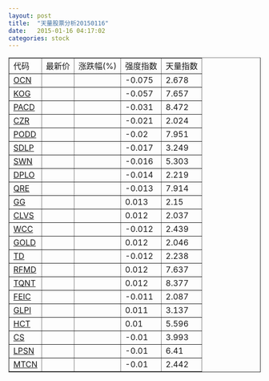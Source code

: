 ```yaml
---
layout: post
title:  "天量股票分析20150116"
date:   2015-01-16 04:17:02
categories: stock
---
```

<script type="text/javascript">
var stockList = []
stockList.push('gb_ocn');
stockList.push('gb_kog');
stockList.push('gb_pacd');
stockList.push('gb_czr');
stockList.push('gb_podd');
stockList.push('gb_sdlp');
stockList.push('gb_swn');
stockList.push('gb_dplo');
stockList.push('gb_qre');
stockList.push('gb_gg');
stockList.push('gb_clvs');
stockList.push('gb_wcc');
stockList.push('gb_gold');
stockList.push('gb_td');
stockList.push('gb_rfmd');
stockList.push('gb_tqnt');
stockList.push('gb_feic');
stockList.push('gb_glpi');
stockList.push('gb_hct');
stockList.push('gb_cs');
stockList.push('gb_lpsn');
stockList.push('gb_mtcn');
</script>

<table border="1">
 <tr>
  <td>代码</td>
  <td>最新价</td>
  <td>涨跌幅(%)</td>
 <td>强度指数</td>
 <td>天量指数</td>
</tr>
  <tr id="ocn"><td><a href="http://stock.finance.sina.com.cn/usstock/quotes/OCN.html" target="_blank">OCN</a></td><td></td><td></td><td>-0.075</td><td>2.678</td></tr>
  <tr id="kog"><td><a href="http://stock.finance.sina.com.cn/usstock/quotes/KOG.html" target="_blank">KOG</a></td><td></td><td></td><td>-0.057</td><td>7.657</td></tr>
  <tr id="pacd"><td><a href="http://stock.finance.sina.com.cn/usstock/quotes/PACD.html" target="_blank">PACD</a></td><td></td><td></td><td>-0.031</td><td>8.472</td></tr>
  <tr id="czr"><td><a href="http://stock.finance.sina.com.cn/usstock/quotes/CZR.html" target="_blank">CZR</a></td><td></td><td></td><td>-0.021</td><td>2.024</td></tr>
  <tr id="podd"><td><a href="http://stock.finance.sina.com.cn/usstock/quotes/PODD.html" target="_blank">PODD</a></td><td></td><td></td><td>-0.02</td><td>7.951</td></tr>
  <tr id="sdlp"><td><a href="http://stock.finance.sina.com.cn/usstock/quotes/SDLP.html" target="_blank">SDLP</a></td><td></td><td></td><td>-0.017</td><td>3.249</td></tr>
  <tr id="swn"><td><a href="http://stock.finance.sina.com.cn/usstock/quotes/SWN.html" target="_blank">SWN</a></td><td></td><td></td><td>-0.016</td><td>5.303</td></tr>
  <tr id="dplo"><td><a href="http://stock.finance.sina.com.cn/usstock/quotes/DPLO.html" target="_blank">DPLO</a></td><td></td><td></td><td>-0.014</td><td>2.219</td></tr>
  <tr id="qre"><td><a href="http://stock.finance.sina.com.cn/usstock/quotes/QRE.html" target="_blank">QRE</a></td><td></td><td></td><td>-0.013</td><td>7.914</td></tr>
  <tr id="gg"><td><a href="http://stock.finance.sina.com.cn/usstock/quotes/GG.html" target="_blank">GG</a></td><td></td><td></td><td>0.013</td><td>2.15</td></tr>
  <tr id="clvs"><td><a href="http://stock.finance.sina.com.cn/usstock/quotes/CLVS.html" target="_blank">CLVS</a></td><td></td><td></td><td>0.012</td><td>2.037</td></tr>
  <tr id="wcc"><td><a href="http://stock.finance.sina.com.cn/usstock/quotes/WCC.html" target="_blank">WCC</a></td><td></td><td></td><td>-0.012</td><td>2.439</td></tr>
  <tr id="gold"><td><a href="http://stock.finance.sina.com.cn/usstock/quotes/GOLD.html" target="_blank">GOLD</a></td><td></td><td></td><td>0.012</td><td>2.046</td></tr>
  <tr id="td"><td><a href="http://stock.finance.sina.com.cn/usstock/quotes/TD.html" target="_blank">TD</a></td><td></td><td></td><td>-0.012</td><td>2.238</td></tr>
  <tr id="rfmd"><td><a href="http://stock.finance.sina.com.cn/usstock/quotes/RFMD.html" target="_blank">RFMD</a></td><td></td><td></td><td>0.012</td><td>7.637</td></tr>
  <tr id="tqnt"><td><a href="http://stock.finance.sina.com.cn/usstock/quotes/TQNT.html" target="_blank">TQNT</a></td><td></td><td></td><td>0.012</td><td>8.377</td></tr>
  <tr id="feic"><td><a href="http://stock.finance.sina.com.cn/usstock/quotes/FEIC.html" target="_blank">FEIC</a></td><td></td><td></td><td>-0.011</td><td>2.087</td></tr>
  <tr id="glpi"><td><a href="http://stock.finance.sina.com.cn/usstock/quotes/GLPI.html" target="_blank">GLPI</a></td><td></td><td></td><td>0.011</td><td>3.137</td></tr>
  <tr id="hct"><td><a href="http://stock.finance.sina.com.cn/usstock/quotes/HCT.html" target="_blank">HCT</a></td><td></td><td></td><td>0.01</td><td>5.596</td></tr>
  <tr id="cs"><td><a href="http://stock.finance.sina.com.cn/usstock/quotes/CS.html" target="_blank">CS</a></td><td></td><td></td><td>-0.01</td><td>3.993</td></tr>
  <tr id="lpsn"><td><a href="http://stock.finance.sina.com.cn/usstock/quotes/LPSN.html" target="_blank">LPSN</a></td><td></td><td></td><td>-0.01</td><td>6.41</td></tr>
  <tr id="mtcn"><td><a href="http://stock.finance.sina.com.cn/usstock/quotes/MTCN.html" target="_blank">MTCN</a></td><td></td><td></td><td>-0.01</td><td>2.442</td></tr>
</table>
